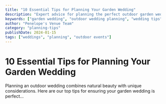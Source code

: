 ```yaml
---
title: "10 Essential Tips for Planning Your Garden Wedding"
description: "Expert advice for planning the perfect outdoor garden wedding. From weather contingencies to floral arrangements, we cover everything you need to know."
keywords: ["garden wedding", "outdoor wedding planning", "wedding tips", "venue planning"]
author: "Penelope's Venue Team"
category: "planning-tips"
publishDate: 2024-01-15
tags: ["weddings", "planning", "outdoor events"]
---
```


# 10 Essential Tips for Planning Your Garden Wedding

Planning an outdoor wedding combines natural beauty with unique considerations. Here are our top tips for ensuring your garden wedding is perfect...